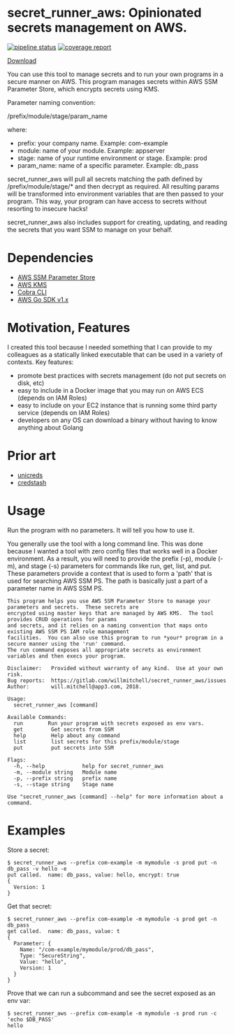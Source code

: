 # secret_runner_aws: Opinionated secrets management on AWS.

[![pipeline status](https://gitlab.com/willmitchell/secret_runner_aws/badges/master/pipeline.svg)](https://gitlab.com/willmitchell/secret_runner_aws/commits/master)
[![coverage report](https://gitlab.com/willmitchell/secret_runner_aws/badges/master/coverage.svg)](https://gitlab.com/willmitchell/secret_runner_aws/commits/master)

[Download](https://gitlab.com/willmitchell/formflow/-/jobs/artifacts/master/browse?job=deploy)

You can use this tool to manage secrets and to run your own programs in a secure manner on AWS.  This program manages secrets within
AWS SSM Parameter Store, which encrypts secrets using KMS.

Parameter naming convention:

 /prefix/module/stage/param_name
 
where:

- prefix: your company name. Example: com-example
- module: name of your module. Example: appserver
- stage: name of your runtime environment or stage.  Example: prod
- param_name: name of a specific parameter.  Example: db_pass
 
secret_runner_aws will pull all secrets matching the path defined by /prefix/module/stage/* and then decrypt as required.
All resulting params will be transformed into environment variables that are then passed to your program.  This way,
your program can have access to secrets without resorting to insecure hacks!

secret_runner_aws also includes support for creating, updating, and reading the secrets that you want SSM to manage on your
behalf.

# Dependencies

- [AWS SSM Parameter Store](https://docs.aws.amazon.com/systems-manager/latest/userguide/systems-manager-paramstore.html)
- [AWS KMS](https://aws.amazon.com/kms/)
- [Cobra CLI](https://github.com/spf13/cobra)
- [AWS Go SDK v1.x](https://docs.aws.amazon.com/sdk-for-go/api/)

# Motivation, Features

I created this tool because I needed something that I can provide to my colleagues as a statically linked executable that can be used in a variety of contexts.  Key features:

 - promote best practices with secrets management (do not put secrets on disk, etc)
 - easy to include in a Docker image that you may run on AWS ECS (depends on IAM Roles)
 - easy to include on your EC2 instance that is running some third party service (depends on IAM Roles)
 - developers on any OS can download a binary without having to know anything about Golang

# Prior art

- [unicreds](https://github.com/Versent/unicreds)
- [credstash](https://github.com/fugue/credstash)

# Usage

Run the program with no parameters.  It will tell you how to use it.

You generally use the tool with a long command line.  This was done because I wanted a tool with zero config files
that works well in a Docker environment.  As a result, you will need to provide the prefix (-p), 
module (-m), and stage (-s) parameters for commands like run, get, list, and put.  These parameters provide
a context that is used to form a 'path' that is used for searching AWS SSM PS.  The path is basically just a 
part of a parameter name in AWS SSM PS.

```
This program helps you use AWS SSM Parameter Store to manage your parameters and secrets.  These secrets are
encrypted using master keys that are managed by AWS KMS.  The tool provides CRUD operations for params 
and secrets, and it relies on a naming convention that maps onto existing AWS SSM PS IAM role management 
facilities.  You can also use this program to run *your* program in a secure manner using the 'run' command.
The run command exposes all appropriate secrets as environment variables and then execs your program.

Disclaimer:   Provided without warranty of any kind.  Use at your own risk.  
Bug reports:  https://gitlab.com/willmitchell/secret_runner_aws/issues
Author:       will.mitchell@app3.com, 2018.

Usage:
  secret_runner_aws [command]

Available Commands:
  run        Run your program with secrets exposed as env vars.
  get         Get secrets from SSM
  help        Help about any command
  list        list secrets for this prefix/module/stage
  put         put secrets into SSM

Flags:
  -h, --help            help for secret_runner_aws
  -m, --module string   Module name
  -p, --prefix string   prefix name
  -s, --stage string    Stage name

Use "secret_runner_aws [command] --help" for more information about a command.

```

# Examples

Store a secret:

```
$ secret_runner_aws --prefix com-example -m mymodule -s prod put -n db_pass -v hello -e
put called.  name: db_pass, value: hello, encrypt: true
{
  Version: 1
}

```

Get that secret:
```
$ secret_runner_aws --prefix com-example -m mymodule -s prod get -n db_pass
get called.  name: db_pass, value: t
{
  Parameter: {
    Name: "/com-example/mymodule/prod/db_pass",
    Type: "SecureString",
    Value: "hello",
    Version: 1
  }
}
```
Prove that we can run a subcommand and see the secret exposed as an env var:

```
$ secret_runner_aws --prefix com-example -m mymodule -s prod run -c 'echo $DB_PASS'
hello

```


